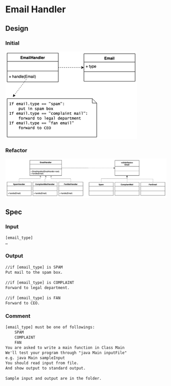 # Email Handler

## Design

### Initial

![](./doc/Initial.png)

### Refactor

![](./doc/Refactor.png)

## Spec

### Input

```
[email_type]
…
```

### **Output**

```
//if [email_type] is SPAM
Put mail to the spam box.

//if [email_type] is COMPLAINT
Forward to legal department.

//if [email_type] is FAN
Forward to CEO.
```

### Comment

```
[email_type] must be one of followings:
	SPAM
	COMPLAINT
	FAN
You are asked to write a main function in Class Main
We'll test your program through "java Main inputFile"
e.g. java Main sampleInput
You should read input from file. 
And show output to standard output.

Sample input and output are in the folder.
```

